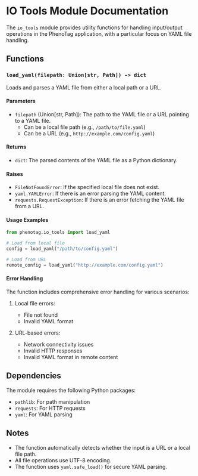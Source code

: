 # IO Tools Module Documentation

The `io_tools` module provides utility functions for handling input/output operations in the PhenoTag application, with a particular focus on YAML file handling.

## Functions

### `load_yaml(filepath: Union[str, Path]) -> dict`

Loads and parses a YAML file from either a local path or a URL.

#### Parameters

- `filepath` (Union[str, Path]): The path to the YAML file or a URL pointing to a YAML file.
  - Can be a local file path (e.g., `/path/to/file.yaml`)
  - Can be a URL (e.g., `http://example.com/config.yaml`)

#### Returns

- `dict`: The parsed contents of the YAML file as a Python dictionary.

#### Raises

- `FileNotFoundError`: If the specified local file does not exist.
- `yaml.YAMLError`: If there is an error parsing the YAML content.
- `requests.RequestException`: If there is an error fetching the YAML file from a URL.

#### Usage Examples

```python
from phenotag.io_tools import load_yaml

# Load from local file
config = load_yaml("/path/to/config.yaml")

# Load from URL
remote_config = load_yaml("http://example.com/config.yaml")
```

#### Error Handling

The function includes comprehensive error handling for various scenarios:

1. Local file errors:
   - File not found
   - Invalid YAML format

2. URL-based errors:
   - Network connectivity issues
   - Invalid HTTP responses
   - Invalid YAML format in remote content

## Dependencies

The module requires the following Python packages:
- `pathlib`: For path manipulation
- `requests`: For HTTP requests
- `yaml`: For YAML parsing

## Notes

- The function automatically detects whether the input is a URL or a local file path.
- All file operations use UTF-8 encoding.
- The function uses `yaml.safe_load()` for secure YAML parsing. 